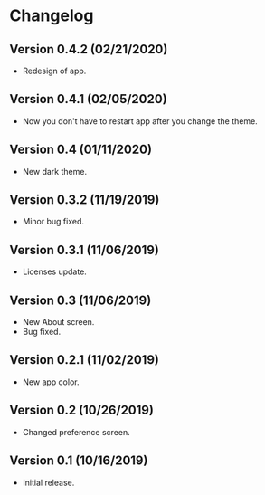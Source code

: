 # Changelog
## Version 0.4.2 (02/21/2020)
- Redesign of app.
## Version 0.4.1 (02/05/2020)
- Now you don't have to restart app after you change the theme.
## Version 0.4 (01/11/2020)
- New dark theme.
## Version 0.3.2 (11/19/2019)
- Minor bug fixed.
## Version 0.3.1 (11/06/2019)
- Licenses update.
## Version 0.3 (11/06/2019)
- New About screen.
- Bug fixed.
## Version 0.2.1 (11/02/2019)
- New app color.
## Version 0.2 (10/26/2019)
- Changed preference screen.
## Version 0.1 (10/16/2019)
- Initial release.
